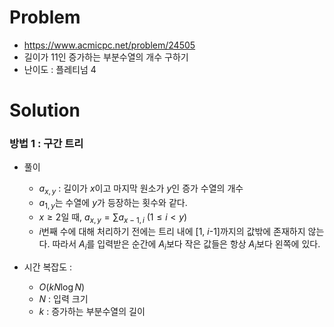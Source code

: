 # Problem
* https://www.acmicpc.net/problem/24505
* 길이가 11인 증가하는 부분수열의 개수 구하기
* 난이도 : 플레티넘 4

# Solution

### 방법 1 : 구간 트리
* 풀이
  * $a_{x,y}$ : 길이가 $x$이고 마지막 원소가 $y$인 증가 수열의 개수
  * $a_{1,y}$는 수열에 $y$가 등장하는 횟수와 같다.
  * $x \ge 2$일 때, $a_{x,y} = \sum a_{x-1, i}$ $(1 \le i < y)$
  * $i$번째 수에 대해 처리하기 전에는 트리 내에 [1, $i$-1]까지의 값밖에 존재하지 않는다. 따라서 $A_i$를 입력받은 순간에 $A_i$보다 작은 값들은 항상 $A_i$보다 왼쪽에 있다.

* 시간 복잡도 :
  * $O(kN\log N)$
  * $N$ : 입력 크기
  * $k$ : 증가하는 부분수열의 길이
<br></br>
